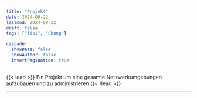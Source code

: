 ```yaml
---
title: "Projekt"
date: 2024-09-22
lastmod: 2024-09-22
draft: false
tags: ["fisi", "übung"]

cascade:
  showDate: false
  showAuthor: false
  invertPagination: true
---
```


{{< lead >}}
Ein Projekt um eine gesamte Netzwerkumgebungen aufzubauen und zu administrieren
{{< /lead >}}

---
